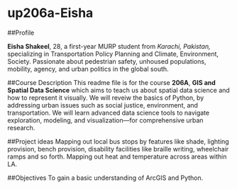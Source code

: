 # up206a-Eisha

##Profile

**Eisha Shakeel**, 28, a first-year MURP student from _Karachi, Pakistan,_ specializing in Transportation Policy Planning and Climate, Environment, Society. Passionate about pedestrian safety, unhoused populations, mobility, agency, and urban politics in the global south.

##Course Description
This readme file is for the course **206A**, **GIS and Spatial Data Science** which aims to teach us about spatial data science and how to represent it visually. We will reveiw the basics of Python, by addressing urban issues such as social justice, environment, and transportation. We will learn advanced data science tools to navigate exploration, modeling, and visualization—for comprehensive urban research.

##Project ideas
Mapping out local bus stops by features like shade, lighting provision, bench provision, disability facilities like braille writing, wheelchair ramps and so forth. Mapping out heat and temperature across areas within LA.

##Objectives
To gain a basic understanding of ArcGIS and Python.
